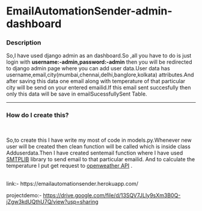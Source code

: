 # EmailAutomationSender-admin-dashboard
<h3>Description</h3>
<p>So,I have used django admin as an dashboard.So ,all you have to do is just login with <strong>username:-admin,password:-admin</strong> then you will be redirected to django admin page where
you can add user data.User data has username,email,city(mumbai,chennai,delhi,banglore,kolkata) attributes.And after saving this data one email along with temperature of
that particular city will be send on your entered emailid.If this email sent succesfully then only this data will be save in emailSucessfullySent Table.</p>
<hr>
<h3>How do I create this?</h3>
<br>
<p>So,to create this I have write my most of code in models.py.Whenever new user will be created then clean function will be called which is inside class Adduserdata.Then I have
created sentemail function where I have used <a href="https://docs.python.org/3/library/smtplib.html">SMTPLIB</a> library to send email to that particular emailid.
And to calculate the temperature I put get request to <a href ="https://openweathermap.org/api">openweather API</a> .
  </p>
<br>
link:- https://emailautomationsender.herokuapp.com/

projectdemo:- https://drive.google.com/file/d/13SQV7JLIy9sXm3B0Q-jZgw3kdUQthU7Q/view?usp=sharing
